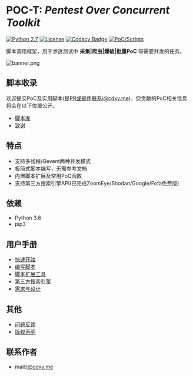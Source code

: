 # POC-T: *Pentest Over Concurrent Toolkit* 
[![Python 2.7](https://img.shields.io/badge/python-2.7-yellow.svg)](https://www.python.org/) [![License](https://img.shields.io/badge/license-GPLv2-red.svg)](https://raw.githubusercontent.com/Xyntax/POC-T/master/doc/LICENSE.txt) [![Codacy Badge](https://api.codacy.com/project/badge/Grade/1413552d34bc4a4aa84539db1780eb56)](https://www.codacy.com/app/xyntax/POC-T?utm_source=github.com&amp;utm_medium=referral&amp;utm_content=Xyntax/POC-T&amp;utm_campaign=Badge_Grade) [![PoC/Scripts](https://img.shields.io/badge/PoC/Scripts-52-blue.svg)](https://github.com/Xyntax/POC-T/wiki/%E5%86%85%E7%BD%AE%E8%84%9A%E6%9C%AC%E5%BA%93) 

脚本调用框架，用于渗透测试中 **采集|爬虫|爆破|批量PoC** 等需要并发的任务。  

![banner.png](https://github.com/Xyntax/POC-T/blob/2.0/doc/banner.png) 

脚本收录 
------------------------------------------------------------------
欢迎提交PoC及实用脚本(提PR或邮件联系i@cdxy.me)，您贡献的PoC相关信息将会在以下位置公开。
* [脚本库](https://github.com/Xyntax/POC-T/wiki/%E5%86%85%E7%BD%AE%E8%84%9A%E6%9C%AC%E5%BA%93)
* [致谢](https://github.com/Xyntax/POC-T/wiki/%E8%87%B4%E8%B0%A2)


特点
---
* 支持多线程/Gevent两种并发模式  
* 极简式脚本编写，无需参考文档  
* 内置脚本扩展及常用PoC函数  
* 支持第三方搜索引擎API(已完成ZoomEye/Shodan/Google/Fofa免费版)  


依赖
---
* Python 3.6
* pip3

用户手册
----

* [快速开始](https://github.com/Xyntax/POC-T/wiki/02-%E5%BF%AB%E9%80%9F%E5%BC%80%E5%A7%8B)
* [编写脚本](https://github.com/Xyntax/POC-T/wiki/03-%E7%BC%96%E5%86%99%E8%84%9A%E6%9C%AC)
* [脚本扩展工具](https://github.com/Xyntax/POC-T/wiki/04-%E8%84%9A%E6%9C%AC%E6%89%A9%E5%B1%95%E5%B7%A5%E5%85%B7)
* [第三方搜索引擎](https://github.com/Xyntax/POC-T/wiki/05-%E7%AC%AC%E4%B8%89%E6%96%B9%E6%90%9C%E7%B4%A2%E5%BC%95%E6%93%8E)
* [需求与设计](https://github.com/Xyntax/POC-T/wiki/01-%E9%9C%80%E6%B1%82%E4%B8%8E%E8%AE%BE%E8%AE%A1)

其他
---
* [问题反馈](https://github.com/Xyntax/POC-T/issues/new)
* [版权声明](https://github.com/Xyntax/POC-T/wiki/%E7%89%88%E6%9D%83%E5%A3%B0%E6%98%8E)

联系作者
----
* mail:i@cdxy.me  

  
